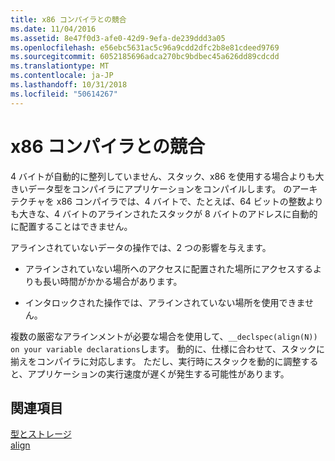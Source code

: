 ```yaml
---
title: x86 コンパイラとの競合
ms.date: 11/04/2016
ms.assetid: 8e47f0d3-afe0-42d9-9efa-de239ddd3a05
ms.openlocfilehash: e56ebc5631ac5c96a9cdd2dfc2b8e81cdeed9769
ms.sourcegitcommit: 6052185696adca270bc9bdbec45a626dd89cdcdd
ms.translationtype: MT
ms.contentlocale: ja-JP
ms.lasthandoff: 10/31/2018
ms.locfileid: "50614267"
---
```

# <a name="conflicts-with-the-x86-compiler"></a>x86 コンパイラとの競合

4 バイトが自動的に整列していません、スタック、x86 を使用する場合よりも大きいデータ型をコンパイラにアプリケーションをコンパイルします。 のアーキテクチャを x86 コンパイラでは、4 バイトで、たとえば、64 ビットの整数よりも大きな、4 バイトのアラインされたスタックが 8 バイトのアドレスに自動的に配置することはできません。

アラインされていないデータの操作では、2 つの影響を与えます。

- アラインされていない場所へのアクセスに配置された場所にアクセスするよりも長い時間がかかる場合があります。

- インタロックされた操作では、アラインされていない場所を使用できません。

複数の厳密なアラインメントが必要な場合を使用して、`__declspec(align(N)) on your variable declarations`します。 動的に、仕様に合わせて、スタックに揃えをコンパイラに対応します。 ただし、実行時にスタックを動的に調整すると、アプリケーションの実行速度が遅くが発生する可能性があります。

## <a name="see-also"></a>関連項目

[型とストレージ](../build/types-and-storage.md)<br/>
[align](../cpp/align-cpp.md)
